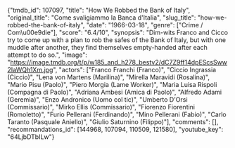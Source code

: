 {"tmdb_id": 107097, "title": "How We Robbed the Bank of Italy", "original_title": "Come svaligiammo la Banca d'Italia", "slug_title": "how-we-robbed-the-bank-of-italy", "date": "1966-03-18", "genre": ["Crime / Com\u00e9die"], "score": "6.4/10", "synopsis": "Dim-wits Franco and Cicco try to come up with a plan to rob the safes of the Bank of Italy, but with one muddle after another, they find themselves empty-handed after each attempt to do so.", "image": "https://image.tmdb.org/t/p/w185_and_h278_bestv2/dC7Z9ff14dpEScsSww2IaWQh1Xm.jpg", "actors": ["Franco Franchi (Franco)", "Ciccio Ingrassia (Ciccio)", "Lena von Martens (Marilina)", "Mirella Maravidi (Rosalina)", "Mario Pisu (Paolo)", "Piero Morgia (Lame Worker)", "Maria Luisa Rispoli (Compagna di Paolo)", "Adriana Ambesi (Amica di Paolo)", "Alfredo Adami (Geremia)", "Enzo Andronico (Uomo col tic)", "Umberto D'Orsi (Commissario)", "Mirko Ellis (Commissario)", "Fiorenzo Fiorentini (Romoletto)", "Furio Pellerani (Ferdinando)", "Mino Pellerani (Fabio)", "Carlo Taranto (Pasquale Aniello)", "Giulio Saturnino (Filippo)"], "comments": [], "recommandations_id": [144968, 107094, 110509, 121580], "youtube_key": "64LjbDTbILw"}